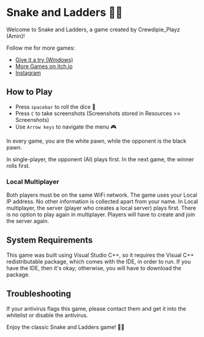 # Snake and Ladders 🐍🎲

Welcome to Snake and Ladders, a game created by Crewdipie_Playz (Amin)!

Follow me for more games:
- [Give it a try (Windows)](https://crewdipie-playz.itch.io/snakeladders)
- [More Games on itch.io](https://crewdipie-playz.itch.io/)
- [Instagram](https://www.instagram.com/invites/contact/?i=17ss3328y3ma7&utm_content=5jc9ogm)

## How to Play

- Press `spacebar` to roll the dice 🎲
- Press `C` to take screenshots (Screenshots stored in Resources >> Screenshots)
- Use `Arrow keys` to navigate the menu 🎮

In every game, you are the white pawn, while the opponent is the black pawn.

In single-player, the opponent (AI) plays first. In the next game, the winner rolls first.

### Local Multiplayer

Both players must be on the same WiFi network. The game uses your Local IP address. No other information is collected apart from your name. In Local multiplayer, the server (player who creates a local server) plays first. There is no option to play again in multiplayer. Players will have to create and join the server again.

## System Requirements

This game was built using Visual Studio C++, so it requires the Visual C++ redistributable package, which comes with the IDE, in order to run. If you have the IDE, then it's okay; otherwise, you will have to download the package.

## Troubleshooting

If your antivirus flags this game, please contact them and get it into the whitelist or disable the antivirus.

Enjoy the classic Snake and Ladders game! 🐍🎲
